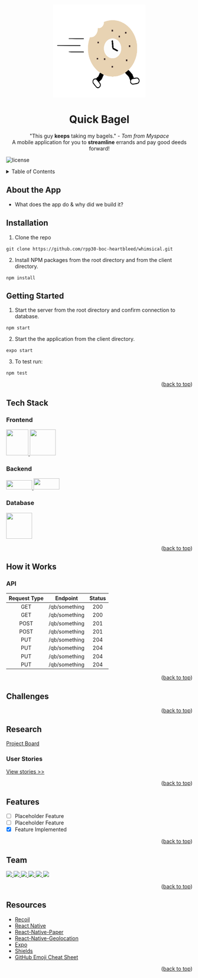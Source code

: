 <!-- PROJECT LOGO -->
<div align="center">
<img src="client/assets/mini-bag.png" alt="Bagel Logo" width="250" height="250">
</div>

<h1 align="center"> Quick Bagel </h1>
<p align="center">
"This guy <b>keeps</b> taking my bagels." <i> - Tom from Myspace </i>
<br/>
A mobile application for you to <b>streamline</b> errands and pay good deeds forward!
</p>

<!-- PROJECT SHIELDS -->
![license](https://img.shields.io/npm/l/nodemon)

<!-- TABLE OF CONTENTS -->
<details>
  <summary> Table of Contents </summary>
  <ol>
  <!-- INTRO/PURPOSE OF APP -->
    <li>
      <a href="#about-the-app">About the App</a>
      <ul>
        <li>
        <a href="#tech-stack">Tech Stack</a>
        </li>
      </ul>
    </li>
    <!-- SETUP -->
    <li>
      <a href="#getting-started">Getting Started</a>
    </li>
    <!-- DEMO: VIDEO/SCREENSHOTS/CODE -->
    <li>
      <a href="#how-it-works">How it Works</a>
      <ul>
        <li><a href="#video">Video</a></li>
      </ul>
      <ul>
        <li><a href="#wireframe">Wireframe</a></li>
      </ul>
      <ul>
        <li><a href="#sample">Sample Code</a></li>
      </ul>
    </li>
    <!-- CHALLENGES -->
    <li>
      <a href="#challenges">Challenges</a>
      <ul>
        <li><a href="#technical">Technical</a></li>
      </ul>
    </li>
    <!-- RESEARCH -->
    <li>
      <a href="#research">Research</a>
      <ul>
        <li>
        <a href="#user-stories">User Stories</a>
        </li>
      </ul>
    </li>
     <!-- FEATURES -->
    <li>
      <a href="#features">Features</a>
      <ul>
        <li>
        <a href="#testing">Testing</a>
        </li>
      </ul>
    </li>
     <!-- TEAM -->
    <li>
      <a href="#team">Team</a>
    </li>
     <!-- Resources -->
    <li>
      <a href="#resources">Resources</a>
    </li>
</ol>
</details> <!-- END OF TABLE OF CONTENTS DROP DOWN -->

## About the App

* What does the app do & why did we build it?


## Installation

1. Clone the repo
```
git clone https://github.com/rpp30-boc-heartbleed/whimsical.git
```
2. Install NPM packages from the root directory and from the client directory.
```
npm install
```

## Getting Started

1. Start the server from the root directory and confirm connection to database.
```
npm start
```
2. Start the the application from the client directory.
```
expo start
```

3. To test run:
```
npm test
```
<p align="right">(<a href="#top">back to top</a>)</p>

## Tech Stack

### Frontend
<a href='https://reactnative.dev/'>
<img src="https://raw.githubusercontent.com/kristerkari/react-native-svg-transformer/HEAD/images/react-native-logo.png" width="60" height="70">
</a>


<a href='https://recoiljs.org/'>
<img src="https://recoiljs.org/img/logo.svg"
width="70" height="70">
</a>


### Backend

<a href='https://expressjs.com/'><img src="https://upload.wikimedia.org/wikipedia/commons/thumb/6/64/Expressjs.png/330px-Expressjs.png" width="70" height="25">
</a>
<a href="https://nodejs.org/en/"><img src="https://upload.wikimedia.org/wikipedia/commons/d/d9/Node.js_logo.svg" width="70" height="30">
 </a>


### Database
<a href='https://www.mongodb.com/'><img src="https://cacm.acm.org/system/assets/0002/7119/042117_Theodo_MongoDB.large.jpg?1492791427&1492791427" width="70" height="70">
</a>

<p align="right">(<a href="#top">back to top</a>)</p>


## How it Works

<!-- Insert what app looks like visually, diagrams, demo video-->

### API
|Request Type|Endpoint                          |Status |
|:----------:|----------------------------------|:-----:|
|    GET     | /qb/something                    |200    |
|    GET     | /qb/something                    |200    |
|    POST    | /qb/something                    |201    |
|    POST    | /qb/something                    |201    |
|    PUT     | /qb/something                    |204    |
|    PUT     | /qb/something                    |204    |
|    PUT     | /qb/something                    |204    |
|    PUT     | /qb/something                    |204    |


<p align="right">(<a href="#top">back to top</a>)</p>

## Challenges

<p align="right">(<a href="#top">back to top</a>)</p>

## Research
<a href="https://trello.com/b/yvrqtpK9/rpp30-boc-heartbleed">
Project Board
</a>

### User Stories
<a href="https://docs.google.com/spreadsheets/d/1heVGbScj-MP8areUMJkZk7aNSUPD_GR8Hwmd6uMnrQ8/edit#gid=484004821">
View stories >>
</a>

<p align="right">(<a href="#top">back to top</a>)</p>

## Features
- [ ] Placeholder Feature
- [ ] Placeholder Feature
- [x] Feature Implemented

<p align="right">(<a href="#top">back to top</a>)</p>

## Team
<a href="https://github.com/ryhorowitz">
  <img src="https://github.com/ryhorowitz.png?size=50?">
</a>
<a href="https://github.com/shabbyblue16">
  <img src="https://github.com/shabbyblue16.png?height=50" width="50">
</a>
<a href="https://github.com/OjeikuA">
  <img src="https://github.com/OjeikuA.png?size=50">
</a>
<a href="https://github.com/aaronfife">
  <img src="https://github.com/aaronfife.png?size=50">
</a>
<a href="https://github.com/surekhaw">
  <img src="https://github.com/surekhaw.png?size=50">
</a>
<a href="https://github.com/Laweeza">
  <img src="https://github.com/Laweeza.png?size=50">
</a>

<p align="right">(<a href="#top">back to top</a>)</p>

## Resources
* [Recoil](https://recoiljs.org/docs/introduction/installation)
* [React Native](https://reactnative.dev/docs/getting-started)
* [React-Native-Paper](https://callstack.github.io/react-native-paper/getting-started.html)
* [React-Native-Geolocation](https://github.com/Agontuk/react-native-geolocation-service)
* [Expo](https://docs.expo.dev/)
* [Shields](https://shields.io)
* [GitHub Emoji Cheat Sheet](https://www.webpagefx.com/tools/emoji-cheat-sheet)

<p align="right">(<a href="#top">back to top</a>)</p>
